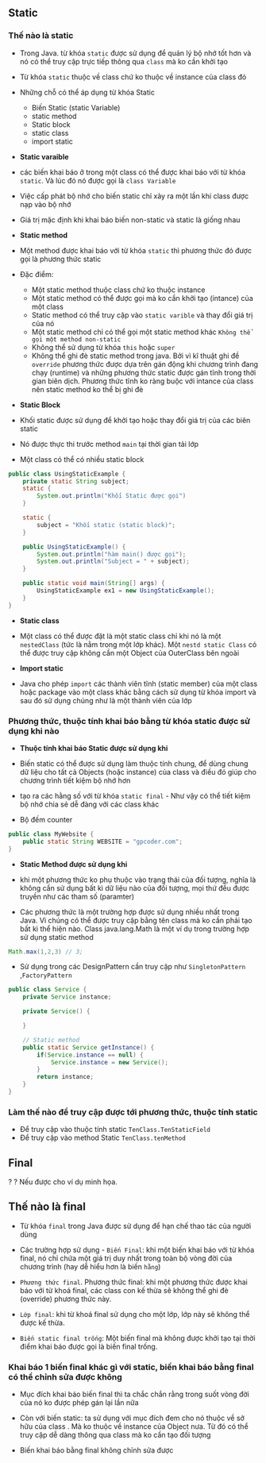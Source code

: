 ## Static

### Thế nào là static

-   Trong Java. từ khóa `static` được sử dụng để quản lý bộ nhớ tốt hơn và nó có thể truy cập trực tiếp thông qua `class` mà ko cần khởi tạo

-   Từ khóa `static` thuộc về class chứ ko thuộc về instance của class đó

-   Những chỗ có thể áp dụng từ khóa Static

    -   Biến Static (static Variable)
    -   static method
    -   Static block
    -   static class
    -   import static
    
-   **Static varaible**

-   các biến khai báo ở trong một class có thể được khai báo với từ khóa `static`. Và lúc đó nó được gọi là `class Variable`

-   Việc cấp phát bộ nhớ cho biến static chỉ xảy ra một lần khi class được nạp vào bộ nhớ

-   Giá trị mặc định khi khai báo biến non-static và static là giống nhau

-   **Static method**

-   Một method được khai báo với từ khóa `static` thì phương thức đó được gọi là phương thức static

-   Đặc điểm:

    -   Một static method thuộc class chứ ko thuộc instance
    -   Một static method có thể được gọi mà ko cần khởi tạo (íntance) của một class
    -   Static method có thể truy cập vào `static varible` và thay đổi giá trị của nó
    -   Một static method chỉ có thể gọi một static method khác `Không thể gọi một method non-static`
    -   Không thể sử dụng từ khóa `this` hoặc `super`
    -   Không thể ghi đè static method trong java. Bởi vì kĩ thuật ghi đề `override` phương thức được dựa trên gán động khi chương trình đang chạy (runtime) và những phương thức static được gán tĩnh trong thời gian biên dịch. Phương thức tĩnh ko ràng buộc với intance của class nên static method ko thể bị ghi đè

-   **Static Block**

-   Khối static được sử dụng để khởi tạo hoặc thay đổi giá trị của các biên static

-   Nó được thực thi trước method `main` tại thời gian tải lớp

-   Một class có thể có nhiều static block

```java
public class UsingStaticExample {
    private static String subject;
    static {
        System.out.println("Khối Static được gọi")
    }

    static {
        subject = "Khối static (static block)";
    }

    public UsingStaticExample() {
        System.out.println("hàm main() được gọi");
        System.out.println("Subject = " + subject);
    }

    public static void main(String[] args) {
        UsingStaticExample ex1 = new UsingStaticExample();
    }
}
```

-   **Static class**

-   Một class có thể được đặt là một static class chỉ khi nó là một `nestedClass` (tức là nằm trong một lớp khác). Một `nestd static Class` có thể được truy cập không cần một Object của OuterClass bên ngoài

-   **Import static**

-   Java cho phép `import` các thành viên tĩnh (static member) của một class hoặc package vào một class khác bằng cách sử dụng từ khóa import và sau đó sử dụng chúng như là một thành viên của lớp

### Phương thức, thuộc tính khai báo bằng từ khóa static được sử dụng khi nào

-   **Thuộc tính khai báo Static được sử dụng khi**

-   Biến static có thể được sử dụng làm thuộc tính chung, để dùng chung dữ liệu cho tất cả Objects (hoặc instance) của class và điều đó giúp cho chương trình tiết kiệm bộ nhớ hơn

-   tạo ra các hằng số với từ khóa `static final` - Như vậy có thể tiết kiệm bộ nhớ chia sẻ dễ đàng với các class khác
-   Bộ đếm counter

```java
public class MyWebsite {
    public static String WEBSITE = "gpcoder.com";
}
```

-   **Static Method được sử dụng khi**

-   khi một phương thức ko phụ thuộc vào trạng thái của đối tượng, nghĩa là không cần sử dụng bất kì dữ liệu nào của đối tượng, mọi thứ đều được truyền như các tham số (paramter)

-   Các phương thức là một trường hợp được sử dụng nhiều nhất trong Java. Vì chúng có thể được truy cập bằng tên class mà ko cần phải tạo bất kì thể hiện nào. Class java.lang.Math là một ví dụ trong trường hợp sử dụng static method

```java
Math.max(1,2,3) // 3;
```

-   Sử dụng trong các DesignPattern cần truy cập như `SingletonPattern` ,`FactoryPattern`

```java
public class Service {
    private Service instance;

    private Service() {

    }

    // Static method
    public static Service getInstance() {
        if(Service.instance == null) {
            Service.instance = new Service();
        }
        return instance;
    }
}
```

### Làm thế nào để truy cập được tới phương thức, thuộc tính static

-   Để truy cập vào thuộc tính static `TenClass.TenStaticField`
-   Để truy cập vào method Static `TenClass.tenMethod`

## Final

?  ? Nếu được cho ví dụ minh họa.

## Thế nào là final

-   Từ khóa `final` trong Java được sử dụng để hạn chế thao tác của người dùng

-   Các trường hợp sử dụng - `Biến Final`: khi một biến khai báo với từ khóa final, nó chỉ chứa một giá trị duy nhất trong toàn bộ vòng đời của chương trình (hay dễ hiểu hơn là biến `hằng`)

-   `Phương thức final`. Phương thức final: khi một phương thức được khai báo với từ khoá final, các class con kế thừa sẽ không thể ghi đè (override) phương thức này.

-   `Lớp final`: khi từ khoá final sử dụng cho một lớp, lớp này sẽ không thể được kế thừa.
-   `Biến static final trống`: Một biến final mà không được khởi tạo tại thời điểm khai báo được gọi là biến final trống.

### Khai báo 1 biến final khác gì với static, biến khai báo bằng final có thể chỉnh sửa được không

- Mục đích khai báo biến final thì ta chắc chắn rằng trong suốt vòng đời của nó ko được phép gán lại lần nữa

- Còn với biến static: ta sử dụng với mục đích đem cho nó thuộc về sở hữu của class . Mà ko thuộc về instance của Object nưa. Từ đó có thể truy cập dễ dàng thông qua class mà ko cần tạo đối tượng

- Biến khai báo bằng final không chỉnh sửa được
